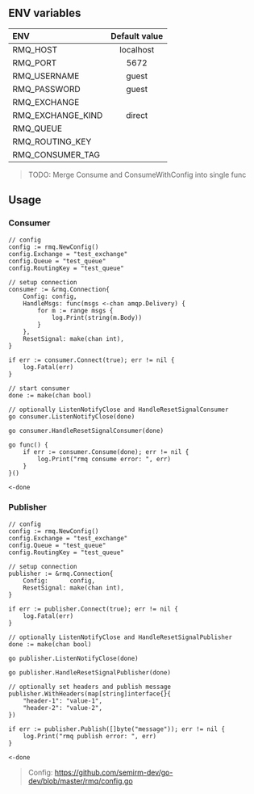 ## ENV variables

| ENV                | Default value |
|:-------------------|:-------------:|
| RMQ_HOST           | localhost     |
| RMQ_PORT           | 5672          |
| RMQ_USERNAME       | guest         |
| RMQ_PASSWORD       | guest         |
| RMQ_EXCHANGE       |               |
| RMQ_EXCHANGE_KIND  | direct        |
| RMQ_QUEUE          |               |
| RMQ_ROUTING_KEY    |               |
| RMQ_CONSUMER_TAG   |               |

> TODO: Merge Consume and ConsumeWithConfig into single func

## Usage

### Consumer

```
// config
config := rmq.NewConfig()
config.Exchange = "test_exchange"
config.Queue = "test_queue"
config.RoutingKey = "test_queue"

// setup connection
consumer := &rmq.Connection{
	Config: config,
	HandleMsgs: func(msgs <-chan amqp.Delivery) {
		for m := range msgs {
			log.Print(string(m.Body))
		}
	},
	ResetSignal: make(chan int),
}

if err := consumer.Connect(true); err != nil {
	log.Fatal(err)
}

// start consumer
done := make(chan bool)

// optionally ListenNotifyClose and HandleResetSignalConsumer
go consumer.ListenNotifyClose(done)

go consumer.HandleResetSignalConsumer(done)

go func() {
	if err := consumer.Consume(done); err != nil {
		log.Print("rmq consume error: ", err)
	}
}()

<-done
```


### Publisher

```
// config
config := rmq.NewConfig()
config.Exchange = "test_exchange"
config.Queue = "test_queue"
config.RoutingKey = "test_queue"

// setup connection
publisher := &rmq.Connection{
	Config:      config,
	ResetSignal: make(chan int),
}

if err := publisher.Connect(true); err != nil {
	log.Fatal(err)
}

// optionally ListenNotifyClose and HandleResetSignalPublisher
done := make(chan bool)

go publisher.ListenNotifyClose(done)

go publisher.HandleResetSignalPublisher(done)

// optionally set headers and publish message
publisher.WithHeaders(map[string]interface{}{
	"header-1": "value-1",
	"header-2": "value-2",
})

if err := publisher.Publish([]byte("message")); err != nil {
	log.Print("rmq publish error: ", err)
}

<-done
```

> Config: https://github.com/semirm-dev/go-dev/blob/master/rmq/config.go
